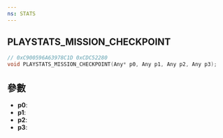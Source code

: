 ```yaml
---
ns: STATS
---
```

## PLAYSTATS_MISSION_CHECKPOINT

```c
// 0xC900596A63978C1D 0xCDC52280
void PLAYSTATS_MISSION_CHECKPOINT(Any* p0, Any p1, Any p2, Any p3);
```


## 參數
* **p0**: 
* **p1**: 
* **p2**: 
* **p3**: 

